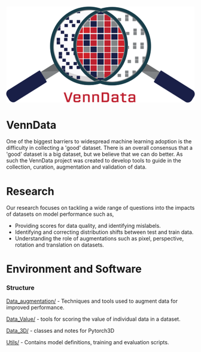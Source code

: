 ![](VennData_Logo.png)

# VennData

One of the biggest barriers to widespread machine learning adoption is the difficulty in collecting a 'good' dataset. There is an overall consensus that a 'good' dataset is a big dataset, but we believe that we can do better. As such the VennData project was created to develop tools to guide in the collection, curation, augmentation and validation of data. 


# Research
Our research focuses on tackling a wide range of questions into the impacts of datasets on model performance such as, 
- Providing scores for data quality, and identifying mislabels.
- Identifying and correcting distribution shifts between test and train data.
- Understanding the role of augmentations such as pixel, perspective, rotation and translation on datasets.

# Environment and Software
### Structure
[Data_augmentation/](Data_augmentation/) - Techniques and tools used to augment data for improved performance.

[Data_Value/](Data_Value/) - tools for scoring the value of individual data in a dataset. 

[Data_3D/](Data_3D/) - classes and notes for Pytorch3D

[Utils/](Utils/) - Contains model definitions, training and evaluation scripts.  

